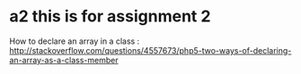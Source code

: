 # a2 this is for assignment 2
How to declare an array in a class :
http://stackoverflow.com/questions/4557673/php5-two-ways-of-declaring-an-array-as-a-class-member
